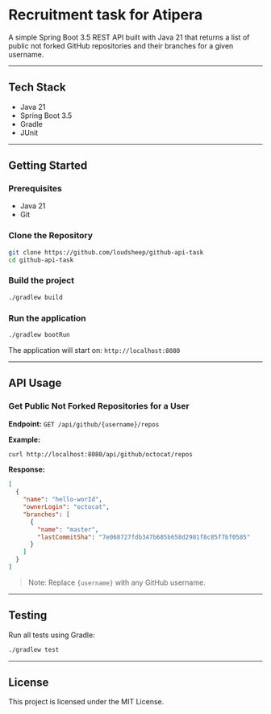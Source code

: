 # Recruitment task for Atipera
A simple Spring Boot 3.5 REST API built with Java 21 that returns a list of public not forked GitHub repositories and their branches for a given username.

---

## Tech Stack
- Java 21
- Spring Boot 3.5
- Gradle
- JUnit

---

## Getting Started

### Prerequisites
- Java 21
- Git

### Clone the Repository
```bash
git clone https://github.com/loudsheep/github-api-task
cd github-api-task
```

### Build the project
```bash
./gradlew build
```

### Run the application
```bash
./gradlew bootRun
```
The application will start on: `http://localhost:8080`

---

## API Usage
### Get Public Not Forked Repositories for a User

**Endpoint:**
`GET /api/github/{username}/repos`

**Example:**
```bash
curl http://localhost:8080/api/github/octocat/repos
```

**Response:**
```json
[
  {
    "name": "hello-worId",
    "ownerLogin": "octocat",
    "branches": [
      {
        "name": "master",
        "lastCommitSha": "7e068727fdb347b685b658d2981f8c85f7bf0585"
      }
    ]
  }
]
```

> Note: Replace `{username}` with any GitHub username.

---

## Testing
Run all tests using Gradle:
```bash
./gradlew test
```

---

## License
This project is licensed under the MIT License.